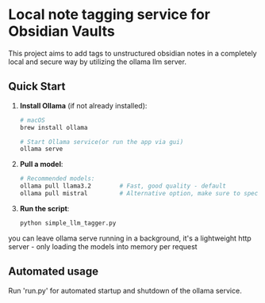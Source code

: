 # Local note tagging service for Obsidian Vaults
This project aims to add tags to unstructured obsidian notes in a completely local and secure way by utilizing the ollama llm server.


## Quick Start

1. **Install Ollama** (if not already installed):
   ```bash
   # macOS
   brew install ollama
   
   # Start Ollama service(or run the app via gui)
   ollama serve
   ```

2. **Pull a model**:
   ```bash
   # Recommended models:
   ollama pull llama3.2        # Fast, good quality - default
   ollama pull mistral         # Alternative option, make sure to specify this in the config 
   ```

3. **Run the script**:
   ```bash
   python simple_llm_tagger.py
   ```


you can leave ollama serve running in a background, it's a lightweight http server - only loading the models into memory per request

## Automated usage
Run 'run.py' for automated startup and shutdown of the ollama service. 



